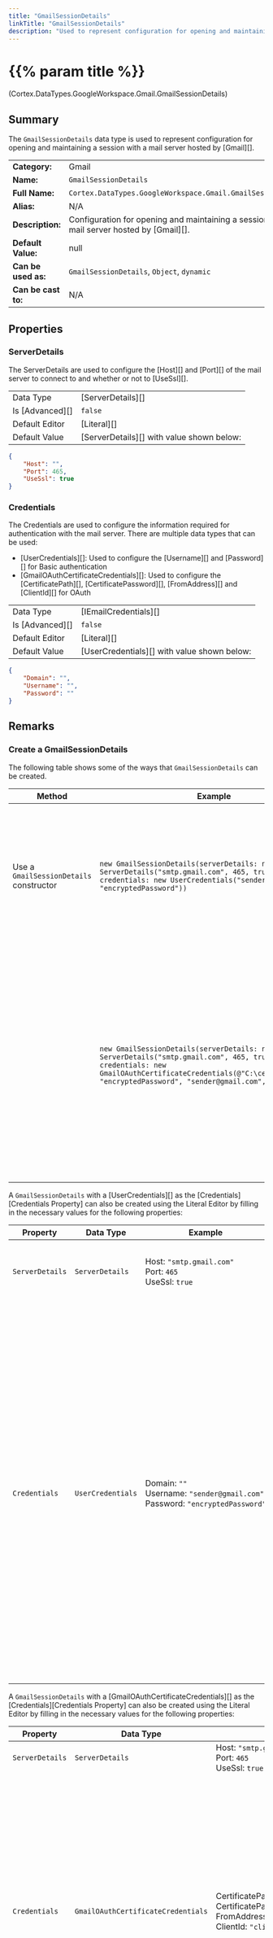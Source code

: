 ```yaml
---
title: "GmailSessionDetails"
linkTitle: "GmailSessionDetails"
description: "Used to represent configuration for opening and maintaining a session with a mail server hosted by Gmail."
---
```


# {{% param title %}}

<p class="namespace">(Cortex.DataTypes.GoogleWorkspace.Gmail.GmailSessionDetails)</p>

## Summary

The `GmailSessionDetails` data type is used to represent configuration for opening and maintaining a session with a mail server hosted by [Gmail][].

| | |
|-|-|
| **Category:**          | Gmail                                                  |
| **Name:**              | `GmailSessionDetails`                             |
| **Full Name:**         | `Cortex.DataTypes.GoogleWorkspace.Gmail.GmailSessionDetails`      |
| **Alias:**             | N/A                                                    |
| **Description:**       | Configuration for opening and maintaining a session with a mail server hosted by [Gmail][]. |
| **Default Value:**     | null                                                   |
| **Can be used as:**    | `GmailSessionDetails`, `Object`, `dynamic`        |
| **Can be cast to:**    | N/A                                                    |

## Properties

### ServerDetails

The ServerDetails are used to configure the [Host][] and [Port][] of the mail server to connect to and whether or not to [UseSsl][].

| | |
|--------------------|---------------------------|
| Data Type | [ServerDetails][] |
| Is [Advanced][] | `false` |
| Default Editor | [Literal][] |
| Default Value | [ServerDetails][] with value shown below: |

```json
{ 
    "Host": "",
    "Port": 465,
    "UseSsl": true
}
```

### Credentials

The Credentials are used to configure the information required for authentication with the mail server. There are multiple data types that can be used:

- [UserCredentials][]: Used to configure the [Username][] and [Password][] for Basic authentication
- [GmailOAuthCertificateCredentials][]: Used to configure the [CertificatePath][], [CertificatePassword][], [FromAddress][] and [ClientId][] for OAuth

| | |
|--------------------|---------------------------|
| Data Type | [IEmailCredentials][] |
| Is [Advanced][] | `false` |
| Default Editor | [Literal][] |
| Default Value | [UserCredentials][] with value shown below: |

```json
{ 
    "Domain": "",
    "Username": "",
    "Password": ""
}
```

## Remarks

### Create a GmailSessionDetails

The following table shows some of the ways that `GmailSessionDetails` can be created.

| Method | Example | Result | Editor&nbsp;Support | Notes |
|-|-|-|-|-|
| Use a `GmailSessionDetails` constructor | `new GmailSessionDetails(serverDetails: new ServerDetails("smtp.gmail.com", 465, true), credentials: new UserCredentials("sender@gmail.com", "encryptedPassword"))` | `{"ServerDetails": {"Host": "smtp.gmail.com", "Port": 465, "UseSsl": true}, "Credentials": {"Domain": null, "Username": "sender@gmail.com", "Password": "encryptedPassword"}}` | Expression | The [Password][] property in the [UserCredentials][] can be the password associated with the username (if the account is associated with a Google Workspace with access enabled for less secure apps) or an app password, for more information, see [Setting up an app password for a Gmail account][].<br><br>The [Password][] property must be encrypted, for more information on how to encrypt the password, see [EncryptedText][]. |
| | `new GmailSessionDetails(serverDetails: new ServerDetails("smtp.gmail.com", 465, true), credentials: new GmailOAuthCertificateCredentials(@"C:\certificate.p12", "encryptedPassword", "sender@gmail.com", "clientId")` | `{"ServerDetails": {"Host": "smtp.gmail.com", "Port": 465, "UseSsl": true}, "Credentials": {"CertificatePath": "C:\\certificate.p12", "CertificatePassword": "encryptedPassword", "FromAddress": "sender@gmail.com", "ClientId": "clientId"}}` | Expression | The [CertificatePath][] in the [GmailOAuthCertificateCredentials][] is a path pointing to a certificate accessible from the server executing the flow.<br><br>For information on:<ul><li>What each of the properties in the [GmailOAuthCertificateCredentials][] needs to be, see [GmailOAuthCertificateCredentials][]</li><li>How to set up the [Gmail][] account so that this authentication mechanism can be used, see [Setting up a Gmail account for OAuth authentication][]</li></ul>The [CertificatePassword][] property  must be encrypted, for more information on how to encrypt the password, see [EncryptedText][]. |

A `GmailSessionDetails` with a [UserCredentials][] as the [Credentials][Credentials Property] can also be created using the Literal Editor by filling in the necessary values for the following properties:

| Property | Data Type | Example | Notes |
|-|-|-|-|
| `ServerDetails` | `ServerDetails` | Host:&nbsp;`"smtp.gmail.com"`<br>Port:&nbsp;`465`<br>UseSsl:&nbsp;`true` | The [ServerDetails][ServerDetails Property] that are used to connect to the server. |
| `Credentials` | `UserCredentials` | Domain:&nbsp;`""`<br>Username:&nbsp;`"sender@gmail.com"`<br>Password:&nbsp;`"encryptedPassword"` | The [Credentials][Credentials Property] that are used for authentication on the server.<br><br>The [Password][] property in the [UserCredentials][] can be the password associated with the username (if the account is associated with a Google Workspace with access enabled for less secure apps) or an app password, for more information, see [Setting up an app password for a Gmail account][].<br><br>The [Password][] property must be encrypted, for more information on how to encrypt the password, see [EncryptedText][]. |

A `GmailSessionDetails` with a [GmailOAuthCertificateCredentials][] as the [Credentials][Credentials Property] can also be created using the Literal Editor by filling in the necessary values for the following properties:

| Property | Data Type | Example | Notes |
|-|-|-|-|
| `ServerDetails` | `ServerDetails` | Host:&nbsp;`"smtp.gmail.com"`<br>Port:&nbsp;`465`<br>UseSsl:&nbsp;`true` | The [ServerDetails][ServerDetails Property] that are used to connect to the server. |
| `Credentials` | `GmailOAuthCertificateCredentials` | CertificatePath:&nbsp;`$@"C:\certificate.p12"`<br>CertificatePassword:&nbsp;`"encryptedPassword"`<br>FromAddress:&nbsp;`"sender@gmail.com"`<br>ClientId:&nbsp;`"clientId"` | The [Credentials][Credentials Property] that are used for authentication on the server.<br><br>The [CertificatePath][] in the [GmailOAuthCertificateCredentials][] is a path pointing to a certificate which must be accessible from the server executing the flow.<br><br>For information on:<ul><li>What each of the properties in the [GmailOAuthCertificateCredentials][] needs to be, see [GmailOAuthCertificateCredentials][]</li><li>How to set up the [Gmail][] account so that this authentication mechanism can be used, see [Setting up a Gmail account for OAuth authentication][]</li></ul>The [CertificatePassword][] property  must be encrypted, for more information on how to encrypt the password, see [EncryptedText][].|

### Convert GmailSessionDetails to Text

| Method | Example | Result | Editor&nbsp;Support | Notes |
|-|-|-|-|-|
| Use `Convert Object To Json` block | where `Object` property has a value of `{"ServerDetails": {"Host": "smtp.gmail.com", "Port": 465, "UseSsl": true}, "Credentials": {"Domain": null, "Username": "sender@gmail.com", "Password": "encryptedPassword"}}` | `"{\r\n  \"ServerDetails\": {\r\n    \"Host\": \"smtp.gmail.com\",\r\n    \"Port\": 465,\r\n    \"UseSsl\": true\r\n  },\r\n  \"Credentials\": {\r\n    \"Domain\": null,\r\n    \"Username\": \"sender@gmail.com\",\r\n    \"Password\": \"encryptedPassword\"\r\n  }\r\n}"` | N/A  | See [Convert Object To Json][] |

### Property Editor Support

- The Expression Editor is available for [Input][] properties where the data type is `GmailSessionDetails`.
- The Literal Editor is available for [Input][] properties where the data type is `GmailSessionDetails`.
- The Variable Editor is available for [Input][], [InputOutput][] and [Output][] properties where the data type is `GmailSessionDetails`.

### Known Limitations

None

## See Also

### Related Data Types

- [EncryptedText][]
- [GmailOAuthCertificateCredentials][]
- [ServerDetails][]
- [UserCredentials][]

### Related Concepts

- [Working with Email][]

### External Documentation

None

[ServerDetails Property]: {{< ref "#serverdetails" >}}
[Credentials Property]: {{< ref "#credentials" >}}

[Input]: {{< url path="Cortex.Reference.Concepts.Fundamentals.Blocks.BlockProperties.WhatIsABlockProperty.Input" >}}
[Output]: {{< url path="Cortex.Reference.Concepts.Fundamentals.Blocks.BlockProperties.WhatIsABlockProperty.Output" >}}
[InputOutput]: {{< url path="Cortex.Reference.Concepts.Fundamentals.Blocks.BlockProperties.WhatIsABlockProperty.InputOutput" >}}
[Literal]: {{< url path="Cortex.Reference.Concepts.Fundamentals.Blocks.BlockProperties.PropertyEditors.LiteralEditor.MainDoc" >}}
[Advanced]: {{< url path="Cortex.Reference.Concepts.Fundamentals.Blocks.BlockProperties.AdvancedProperties.MainDoc" >}}

[EncryptedText]: {{< url path="Cortex.Reference.DataTypes.Text.EncryptedText.MainDoc" >}}

[ServerDetails]: {{< url path="Cortex.Reference.DataTypes.SessionDetails.ServerDetails.MainDoc" >}}
[Host]: {{< url path="Cortex.Reference.DataTypes.SessionDetails.ServerDetails.Host" >}}
[Port]: {{< url path="Cortex.Reference.DataTypes.SessionDetails.ServerDetails.Port" >}}
[UseSsl]: {{< url path="Cortex.Reference.DataTypes.SessionDetails.ServerDetails.UseSsl" >}}

[IEmailCredentials]: {{< url path="Cortex.Reference.DataTypes.Email.Authentication.IEmailCredentials.MainDoc" >}}

[UserCredentials]: {{< url path="Cortex.Reference.DataTypes.Credentials.UserCredentials.MainDoc" >}}
[Username]: {{< url path="Cortex.Reference.DataTypes.Credentials.UserCredentials.Username" >}}
[Password]: {{< url path="Cortex.Reference.DataTypes.Credentials.UserCredentials.Password" >}}

[GmailOAuthCertificateCredentials]: {{< url path="Cortex.Reference.DataTypes.GoogleWorkspace.Gmail.Authentication.OAuth.GmailOAuthCertificateCredentials.MainDoc" >}}
[CertificatePath]: {{< url path="Cortex.Reference.DataTypes.GoogleWorkspace.Gmail.Authentication.OAuth.GmailOAuthCertificateCredentials.CertificatePath" >}}
[CertificatePassword]: {{< url path="Cortex.Reference.DataTypes.GoogleWorkspace.Gmail.Authentication.OAuth.GmailOAuthCertificateCredentials.CertificatePassword" >}}
[FromAddress]: {{< url path="Cortex.Reference.DataTypes.GoogleWorkspace.Gmail.Authentication.OAuth.GmailOAuthCertificateCredentials.FromAddress" >}}
[ClientId]: {{< url path="Cortex.Reference.DataTypes.GoogleWorkspace.Gmail.Authentication.OAuth.GmailOAuthCertificateCredentials.ClientId" >}}

[Convert Object To Json]: {{< url path="Cortex.Reference.Blocks.Json.ConvertJson.ConvertObjectToJson.MainDoc" >}}

[Working with Email]: {{< url path="Cortex.Reference.Concepts.WorkingWith.Email.MainDoc" >}}
[Setting up an app password for a Gmail account]: {{< url path="Cortex.Reference.Concepts.WorkingWith.Email.Authentication.SettingUpAppPassword" >}}
[Setting up a Gmail account for OAuth authentication]: {{< url path="Cortex.Reference.Concepts.WorkingWith.Email.Authentication.SettingUpOAuthGmail" >}}

[Gmail]: {{< url path="Cortex.Reference.Glossary.F-J.Gmail" >}}
